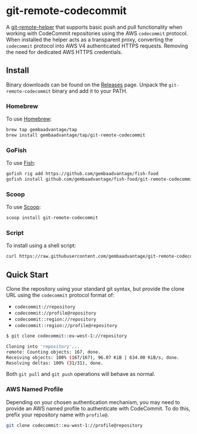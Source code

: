 # git-remote-codecommit

A [git-remote-helper](https://git-scm.com/docs/gitremote-helpers) that supports basic push and pull functionality when working with CodeCommit repositories using the AWS `codecommit` protocol. When installed the helper acts as a transparent proxy, converting the `codecommit` protocol into AWS V4 authenticated HTTPS requests. Removing the need for dedicated AWS HTTPS credentials.

## Install

Binary downloads can be found on the [Releases](https://github.com/gembaadvantage/git-remote-codecommit/releases) page. Unpack the `git-remote-codecommit` binary and add it to your PATH.

### Homebrew

To use [Homebrew](https://brew.sh/):

```sh
brew tap gembaadvantage/tap
brew install gembaadvantage/tap/git-remote-codecommit
```

### GoFish

To use [Fish](https://gofi.sh/):

```sh
gofish rig add https://github.com/gembaadvantage/fish-food
gofish install github.com/gembaadvantage/fish-food/git-remote-codecommit
```

### Scoop

To use [Scoop](https://scoop.sh/):

```sh
scoop install git-remote-codecommit
```

### Script

To install using a shell script:

```sh
curl https://raw.githubusercontent.com/gembaadvantage/git-remote-codecommit/main/scripts/install | sh
```

## Quick Start

Clone the repository using your standard git syntax, but provide the clone URL using the `codecommit` protocol format of:

- `codecommit://repository`
- `codecommit://profile@repository`
- `codecommit::region://repository`
- `codecommit::region://profile@repository`

```sh
$ git clone codecommit::eu-west-1://repository

Cloning into 'repository'...
remote: Counting objects: 167, done.
Receiving objects: 100% (167/167), 96.07 KiB | 634.00 KiB/s, done.
Resolving deltas: 100% (31/31), done.
```

Both `git pull` and `git push` operations will behave as normal.

### AWS Named Profile

Depending on your chosen authentication mechanism, you may need to provide an AWS named profile to authenticate with CodeCommit. To do this, prefix your repository name with `profile@`.

```sh
git clone codecommit::eu-west-1://profile@repository
```
